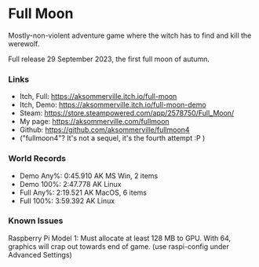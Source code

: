 # Full Moon

Mostly-non-violent adventure game where the witch has to find and kill the werewolf.

Full release 29 September 2023, the first full moon of autumn.

### Links

- Itch, Full: https://aksommerville.itch.io/full-moon
- Itch, Demo: https://aksommerville.itch.io/full-moon-demo
- Steam: https://store.steampowered.com/app/2578750/Full_Moon/
- My page: https://aksommerville.com/fullmoon
- Github: https://github.com/aksommerville/fullmoon4
- ("fullmoon4"? It's not a sequel, it's the fourth attempt :P )

### World Records

- Demo Any%: 0:45.910 AK MS Win, 2 items
- Demo 100%: 2:47.778 AK Linux
- Full Any%: 2:19.521 AK MacOS, 6 items
- Full 100%: 3:59.392 AK Linux

### Known Issues

Raspberry Pi Model 1: Must allocate at least 128 MB to GPU. With 64, graphics will crap out towards end of game. (use raspi-config under Advanced Settings)
